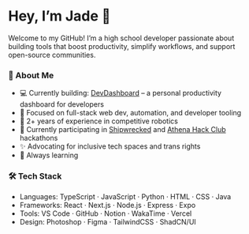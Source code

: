 # Hey, I’m Jade 👋

Welcome to my GitHub! I’m a high school developer passionate about building tools that boost productivity, simplify workflows, and support open-source communities.

### 🚀 About Me
- 💻 Currently building: [DevDashboard](https://github.com/Sifee27/DevDashboard) – a personal productivity dashboard for developers
- 🧠 Focused on full-stack web dev, automation, and developer tooling
- 🤖 2+ years of experience in competitive robotics 
- 🎯 Currently participating in [Shipwrecked](https://shipwrecked.devpost.com) and [Athena Hack Club](https://athena.hackclub.com) hackathons
- ✨ Advocating for inclusive tech spaces and trans rights
- 🌱 Always learning

### 🛠 Tech Stack
- Languages: TypeScript · JavaScript · Python · HTML · CSS · Java
- Frameworks: React · Next.js · Node.js · Express · Expo
- Tools: VS Code · GitHub · Notion · WakaTime · Vercel
- Design: Photoshop · Figma · TailwindCSS · ShadCN/UI
